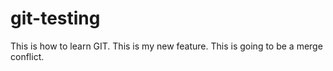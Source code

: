 # git-testing
This is how to learn GIT. This is my new feature.
This is going to be a merge conflict.